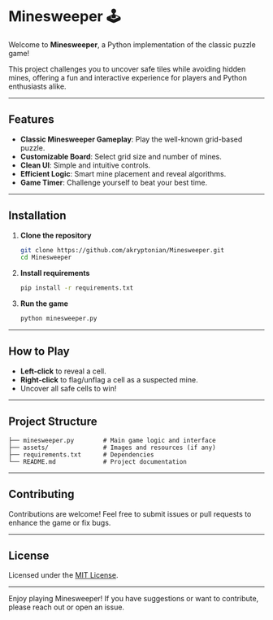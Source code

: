 # Minesweeper 🕹️

Welcome to **Minesweeper**, a Python implementation of the classic puzzle game!

This project challenges you to uncover safe tiles while avoiding hidden mines, offering a fun and interactive experience for players and Python enthusiasts alike.

---

## Features

- **Classic Minesweeper Gameplay**: Play the well-known grid-based puzzle.
- **Customizable Board**: Select grid size and number of mines.
- **Clean UI**: Simple and intuitive controls.
- **Efficient Logic**: Smart mine placement and reveal algorithms.
- **Game Timer**: Challenge yourself to beat your best time.

---

## Installation

1. **Clone the repository**
   ```bash
   git clone https://github.com/akryptonian/Minesweeper.git
   cd Minesweeper
   ```

2. **Install requirements**
   ```bash
   pip install -r requirements.txt
   ```

3. **Run the game**
   ```bash
   python minesweeper.py
   ```

---

## How to Play

- **Left-click** to reveal a cell.
- **Right-click** to flag/unflag a cell as a suspected mine.
- Uncover all safe cells to win!

---

## Project Structure

```
├── minesweeper.py        # Main game logic and interface
├── assets/               # Images and resources (if any)
├── requirements.txt      # Dependencies
└── README.md             # Project documentation
```

---

## Contributing

Contributions are welcome! Feel free to submit issues or pull requests to enhance the game or fix bugs.

---

## License

Licensed under the [MIT License](LICENSE).

---

Enjoy playing Minesweeper! If you have suggestions or want to contribute, please reach out or open an issue.
